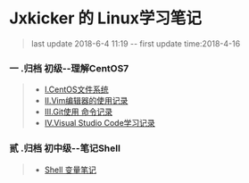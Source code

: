 Jxkicker 的 Linux学习笔记
==
>last update 2018-6-4 11:19 -- first update time:2018-4-16
###  一 .归档 初级--理解CentOS7
> * [ I.CentOS文件系统](https://github.com/kickgod/Md-Linux/tree/master/centos)   
> * [II.Vim编辑器的使用记录](https://github.com/kickgod/Md-Linux/blob/master/Linux_Vim.md) 
> * [III.Git使用 命令记录](https://github.com/kickgod/Md-Linux/blob/master/Git_Code.md)
> * [IV.Visual Studio Code学习记录](https://github.com/kickgod/Md-Linux/tree/master/vscode)
###  贰 .归档 初中级--笔记Shell
> * [Shell 变量笔记](https://github.com/kickgod/Md-Linux/tree/master/shell)
